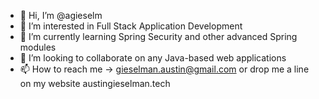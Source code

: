 - 👋 Hi, I’m @agieselm
- 👀 I’m interested in Full Stack Application Development 
- 🌱 I’m currently learning Spring Security and other advanced Spring modules
- 💞️ I’m looking to collaborate on any Java-based web applications
- 📫 How to reach me -> gieselman.austin@gmail.com or drop me a line on my website austingieselman.tech

<!---
agieselm/agieselm is a ✨ special ✨ repository because its `README.md` (this file) appears on your GitHub profile.
You can click the Preview link to take a look at your changes.
--->
